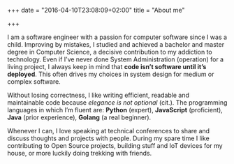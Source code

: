 +++
date = "2016-04-10T23:08:09+02:00"
title = "About me"

+++

I am a software engineer with a passion for computer software since I was a child. Improving by mistakes, I studied
and achieved a bachelor and master degree in Computer Science, a decisive contribution to my addiction to technology.
Even if I’ve never done System Administration (operation) for a living project, I always keep in mind that **code isn’t
software until it’s deployed**. This often drives my choices in system design for medium or complex software.

Without losing correctness, I like writing efficient, readable and maintainable code because *elegance is not optional* (cit.).
The programming languages in which I’m fluent are: **Python** (expert), **JavaScript** (proficient), **Java** (prior experience),
**Golang** (a real beginner).

Whenever I can, I love speaking at technical conferences to share and discuss thoughts and projects with people. During
my spare time I like contributing to Open Source projects, building stuff and IoT devices for my house, or more luckily
doing trekking with friends.
